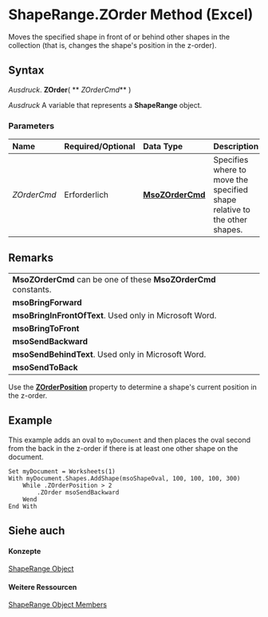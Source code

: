 
# ShapeRange.ZOrder Method (Excel)

Moves the specified shape in front of or behind other shapes in the collection (that is, changes the shape's position in the z-order).


## Syntax

 _Ausdruck_. **ZOrder**( ** _ZOrderCmd_** )

 _Ausdruck_ A variable that represents a **ShapeRange** object.


### Parameters



|**Name**|**Required/Optional**|**Data Type**|**Description**|
|:-----|:-----|:-----|:-----|
| _ZOrderCmd_|Erforderlich|**[MsoZOrderCmd](http://msdn.microsoft.com/library/4615d1c7-9d7b-70a4-1821-785c3af11f4f%28Office.15%29.aspx)**|Specifies where to move the specified shape relative to the other shapes.|

## Remarks


||
|:-----|
|**MsoZOrderCmd** can be one of these **MsoZOrderCmd** constants.|
|**msoBringForward**|
|**msoBringInFrontOfText**. Used only in Microsoft Word.|
|**msoBringToFront**|
|**msoSendBackward**|
|**msoSendBehindText**. Used only in Microsoft Word.|
|**msoSendToBack**|
Use the  **[ZOrderPosition](183f1078-959a-a4d2-0013-8f4a32bcd0f1.md)** property to determine a shape's current position in the z-order.


## Example

This example adds an oval to  `myDocument` and then places the oval second from the back in the z-order if there is at least one other shape on the document.


```
Set myDocument = Worksheets(1) 
With myDocument.Shapes.AddShape(msoShapeOval, 100, 100, 100, 300) 
    While .ZOrderPosition > 2 
        .ZOrder msoSendBackward 
    Wend 
End With
```


## Siehe auch


#### Konzepte


[ShapeRange Object](e1b8229c-73a0-4a77-5e00-4bcec9032260.md)
#### Weitere Ressourcen


[ShapeRange Object Members](http://msdn.microsoft.com/library/1d1950c5-32ac-dfc0-8c19-07159a29a2a0%28Office.15%29.aspx)